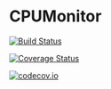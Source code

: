 # CPUMonitor

[![Build Status](https://travis-ci.org/klensink/CPUMonitor.jl.svg?branch=master)](https://travis-ci.org/klensink/CPUMonitor.jl)

[![Coverage Status](https://coveralls.io/repos/klensink/CPUMonitor.jl/badge.svg?branch=master&service=github)](https://coveralls.io/github/klensink/CPUMonitor.jl?branch=master)

[![codecov.io](http://codecov.io/github/klensink/CPUMonitor.jl/coverage.svg?branch=master)](http://codecov.io/github/klensink/CPUMonitor.jl?branch=master)
